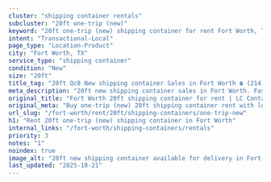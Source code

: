 ```yaml
---
cluster: "shipping container rentals"
subcluster: "20ft one-trip (new)"
keyword: "20ft one-trip (new) shipping container for rent Fort Worth, TX"
intent: "Transactional-Local"
page_type: "Location-Product"
city: "Fort Worth, TX"
service_type: "shipping container"
condition: "New"
size: "20ft"
title_tag: "20ft Qc8 New shipping container Sales in Fort Worth ☎ (214) 524-4168 | LC Container"
meta_description: "20ft new shipping container sales in Fort Worth. Fast delivery, competitive pricing. Serving shipping containers area. Quote ID: 4Z8. Call (214) 524-4168 for your free quote today."
original_title: "Fort Worth 20ft shipping container for rent | LC Container"
original_meta: "Buy one-trip (new) 20ft shipping container rent with local delivery in Fort Worth, TX. LC Container — local Since 2003. Request a fast quote today."
url_slug: "/fort-worth/rent/20ft/shipping-containers/one-trip-new"
h1: "Rent 20ft one-trip (new) shipping container in Fort Worth"
internal_links: "/fort-worth/shipping-containers/rentals"
priority: 3
notes: "1"
noindex: true
image_alt: "20ft new shipping container available for delivery in Fort Worth"
last_updated: "2025-10-21"
---
```


<!-- TODO: Add unique city/inventory copy, images, and internal links here. -->
